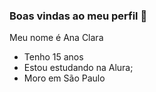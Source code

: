 ### Boas vindas ao meu perfil 🤍

 Meu nome é Ana Clara

 - Tenho 15 anos 
 -  Estou estudando na Alura;
 - Moro em São Paulo


